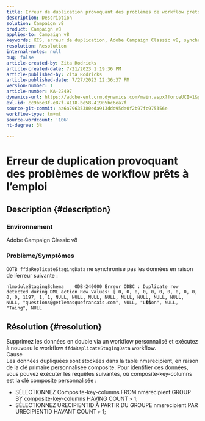 ```yaml
---
title: Erreur de duplication provoquant des problèmes de workflow prêts à l’emploi
description: Description
solution: Campaign v8
product: Campaign v8
applies-to: Campaign v8
keywords: KCS, erreur de duplication, Adobe Campaign Classic v8, synchronisation des données
resolution: Resolution
internal-notes: null
bug: false
article-created-by: Zita Rodricks
article-created-date: 7/21/2023 1:19:36 PM
article-published-by: Zita Rodricks
article-published-date: 7/27/2023 12:36:37 PM
version-number: 1
article-number: KA-22497
dynamics-url: https://adobe-ent.crm.dynamics.com/main.aspx?forceUCI=1&pagetype=entityrecord&etn=knowledgearticle&id=7bfa0e37-c927-ee11-9966-6045bd0065b6
exl-id: cc9b6e3f-e87f-4118-be58-41905bc6ea7f
source-git-commit: aa6a79635380eda913ddd95da0f2b97fc975356e
workflow-type: tm+mt
source-wordcount: '106'
ht-degree: 3%

---
```


# Erreur de duplication provoquant des problèmes de workflow prêts à l’emploi

## Description {#description}


### Environnement

Adobe Campaign Classic v8

### Problème/Symptômes

`OOTB ffdaReplicateStagingData` ne synchronise pas les données en raison de l’erreur suivante :

`nlmoduleStagingSchema    ODB-240000 Erreur ODBC : Duplicate row detected during DML action Row Values: [ 0, 0, 0, 0, 0, 0, 0, 0, 0, 0, 0, 0, 1197, 1, 1, NULL, NULL, NULL, NULL, NULL, NULL, NULL, NULL, NULL, "questions@getlemasquefrancais.com", NULL, "L��on", NULL, "Taing", NULL`




## Résolution {#resolution}


Supprimez les données en double via un workflow personnalisé et exécutez à nouveau le workflow `ffdaReplicateStagingData` workflow.
<br>Cause <br>
Les données dupliquées sont stockées dans la table nmsrecipient, en raison de la clé primaire personnalisée composite. Pour identifier ces données, vous pouvez exécuter les requêtes suivantes, où composite-key-columns est la clé composite personnalisée :

- SÉLECTIONNEZ Composite-key-columns FROM nmsrecipient GROUP BY composite-key-columns HAVING COUNT `>`  1;
- SÉLECTIONNEZ URECIPIENTID À PARTIR DU GROUPE nmsrecipient PAR URECIPIENTID HAVANT COUNT `>`  1;
